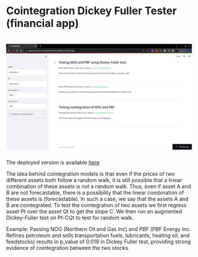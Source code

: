 # Cointegration Dickey Fuller Tester (financial app)

# ![Cointegration Dickey Fuller Tester (financial app)](https://github.com/gamaiun/stocks_cointegration/blob/main/Screenshot%20from%202023-01-02%2017-56-59.png)

The deployed version is available [here](https://gamaiun-stocks-cointegration-app3-ws8v9m.streamlit.app/)

The idea behind cointegration models is that even if the prices of two different assets both follow a random walk, it is still possible that a linear combination of these assets is not a random walk. Thus, even if asset A and B are not forecastable, there is a possibility that the linear combination of these assets is (forecastable). In such a case, we say that the assets A and B are cointegrated. To test the cointegration of two assets we first regress asset Pt over the asset Qt to get the slope C. We then run an augmented Dickey-Fuller test on Pt-CQt to test for random walk.

Example: 
Passing NOG (Northern Oil and Gas Inc) and PBF (PBF Energy Inc. Refines petroleum and sells transportation fuels, lubricants, heating oil, and feedstocks) results in p_value of 0.019 in Dickey Fuller test, providing strong evidence of cointegration between the two stocks. 

